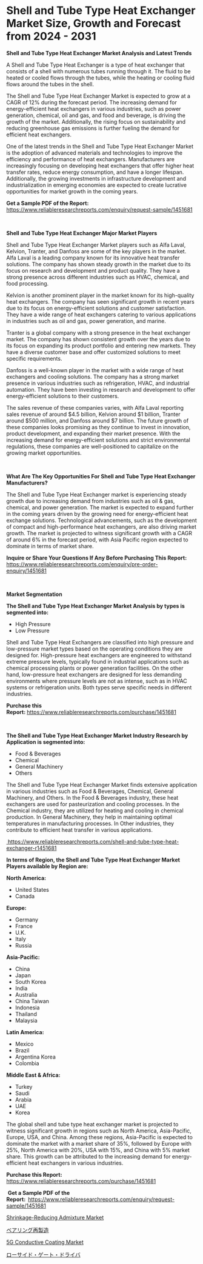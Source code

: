 <p><h1>Shell and Tube Type Heat Exchanger Market Size, Growth and Forecast from 2024 - 2031</h1></p><p><strong>Shell and Tube Type Heat Exchanger Market Analysis and Latest Trends</strong></p>
<p><p>A Shell and Tube Type Heat Exchanger is a type of heat exchanger that consists of a shell with numerous tubes running through it. The fluid to be heated or cooled flows through the tubes, while the heating or cooling fluid flows around the tubes in the shell.</p><p>The Shell and Tube Type Heat Exchanger Market is expected to grow at a CAGR of 12% during the forecast period. The increasing demand for energy-efficient heat exchangers in various industries, such as power generation, chemical, oil and gas, and food and beverage, is driving the growth of the market. Additionally, the rising focus on sustainability and reducing greenhouse gas emissions is further fueling the demand for efficient heat exchangers.</p><p>One of the latest trends in the Shell and Tube Type Heat Exchanger Market is the adoption of advanced materials and technologies to improve the efficiency and performance of heat exchangers. Manufacturers are increasingly focusing on developing heat exchangers that offer higher heat transfer rates, reduce energy consumption, and have a longer lifespan. Additionally, the growing investments in infrastructure development and industrialization in emerging economies are expected to create lucrative opportunities for market growth in the coming years.</p></p>
<p><strong>Get a Sample PDF of the Report:&nbsp;</strong> <a href="https://www.reliableresearchreports.com/enquiry/request-sample/1451681">https://www.reliableresearchreports.com/enquiry/request-sample/1451681</a></p>
<p>&nbsp;</p>
<p><strong>Shell and Tube Type Heat Exchanger Major Market Players</strong></p>
<p><p>Shell and Tube Type Heat Exchanger Market players such as Alfa Laval, Kelvion, Tranter, and Danfoss are some of the key players in the market. Alfa Laval is a leading company known for its innovative heat transfer solutions. The company has shown steady growth in the market due to its focus on research and development and product quality. They have a strong presence across different industries such as HVAC, chemical, and food processing.</p><p>Kelvion is another prominent player in the market known for its high-quality heat exchangers. The company has seen significant growth in recent years due to its focus on energy-efficient solutions and customer satisfaction. They have a wide range of heat exchangers catering to various applications in industries such as oil and gas, power generation, and marine.</p><p>Tranter is a global company with a strong presence in the heat exchanger market. The company has shown consistent growth over the years due to its focus on expanding its product portfolio and entering new markets. They have a diverse customer base and offer customized solutions to meet specific requirements.</p><p>Danfoss is a well-known player in the market with a wide range of heat exchangers and cooling solutions. The company has a strong market presence in various industries such as refrigeration, HVAC, and industrial automation. They have been investing in research and development to offer energy-efficient solutions to their customers.</p><p>The sales revenue of these companies varies, with Alfa Laval reporting sales revenue of around $4.5 billion, Kelvion around $1 billion, Tranter around $500 million, and Danfoss around $7 billion. The future growth of these companies looks promising as they continue to invest in innovation, product development, and expanding their market presence. With the increasing demand for energy-efficient solutions and strict environmental regulations, these companies are well-positioned to capitalize on the growing market opportunities.</p></p>
<p>&nbsp;</p>
<p><strong>What Are The Key Opportunities For Shell and Tube Type Heat Exchanger Manufacturers?</strong></p>
<p><p>The Shell and Tube Type Heat Exchanger market is experiencing steady growth due to increasing demand from industries such as oil & gas, chemical, and power generation. The market is expected to expand further in the coming years driven by the growing need for energy-efficient heat exchange solutions. Technological advancements, such as the development of compact and high-performance heat exchangers, are also driving market growth. The market is projected to witness significant growth with a CAGR of around 6% in the forecast period, with Asia Pacific region expected to dominate in terms of market share.</p></p>
<p><strong>Inquire or Share Your Questions If Any Before Purchasing This Report:</strong> <a href="https://www.reliableresearchreports.com/enquiry/pre-order-enquiry/1451681">https://www.reliableresearchreports.com/enquiry/pre-order-enquiry/1451681</a></p>
<p>&nbsp;</p>
<p><strong>Market Segmentation</strong></p>
<p><strong>The Shell and Tube Type Heat Exchanger Market Analysis by types is segmented into:</strong></p>
<p><ul><li>High Pressure</li><li>Low Pressure</li></ul></p>
<p><p>Shell and Tube Type Heat Exchangers are classified into high pressure and low-pressure market types based on the operating conditions they are designed for. High-pressure heat exchangers are engineered to withstand extreme pressure levels, typically found in industrial applications such as chemical processing plants or power generation facilities. On the other hand, low-pressure heat exchangers are designed for less demanding environments where pressure levels are not as intense, such as in HVAC systems or refrigeration units. Both types serve specific needs in different industries.</p></p>
<p><strong>Purchase this Report:&nbsp;</strong><a href="https://www.reliableresearchreports.com/purchase/1451681">https://www.reliableresearchreports.com/purchase/1451681</a></p>
<p>&nbsp;</p>
<p><strong>The Shell and Tube Type Heat Exchanger Market Industry Research by Application is segmented into:</strong></p>
<p><ul><li>Food & Beverages</li><li>Chemical</li><li>General Machinery</li><li>Others</li></ul></p>
<p><p>The Shell and Tube Type Heat Exchanger Market finds extensive application in various industries such as Food & Beverages, Chemical, General Machinery, and Others. In the Food & Beverages industry, these heat exchangers are used for pasteurization and cooling processes. In the Chemical industry, they are utilized for heating and cooling in chemical production. In General Machinery, they help in maintaining optimal temperatures in manufacturing processes. In Other industries, they contribute to efficient heat transfer in various applications.</p></p>
<p><a href="https://www.reliableresearchreports.com/shell-and-tube-type-heat-exchanger-r1451681">&nbsp;https://www.reliableresearchreports.com/shell-and-tube-type-heat-exchanger-r1451681</a></p>
<p><strong>In terms of Region, the Shell and Tube Type Heat Exchanger Market Players available by Region are:</strong></p>
<p>
    <p> <strong> North America: </strong>
        <ul>
            <li>United States</li>
            <li>Canada</li>
        </ul>
        </p> 
    <p> <strong> Europe: </strong>
        <ul>
            <li>Germany</li>
            <li>France</li>
            <li>U.K.</li>
            <li>Italy</li>
            <li>Russia</li>
        </ul>
        </p> 
    <p> <strong> Asia-Pacific: </strong>
        <ul>
            <li>China</li>
            <li>Japan</li>
            <li>South Korea</li>
            <li>India</li>
            <li>Australia</li>
            <li>China Taiwan</li>
            <li>Indonesia</li>
            <li>Thailand</li>
            <li>Malaysia</li>
        </ul>
        </p> 
    <p> <strong> Latin America: </strong>
        <ul>
            <li>Mexico</li>
            <li>Brazil</li>
            <li>Argentina Korea</li>
            <li>Colombia</li>
        </ul>
        </p> 
    <p> <strong> Middle East & Africa: </strong>
        <ul>
            <li>Turkey</li>
            <li>Saudi</li>
            <li>Arabia</li>
            <li>UAE</li>
            <li>Korea</li>
        </ul>
    </p>
    </p>
<p><p>The global shell and tube type heat exchanger market is projected to witness significant growth in regions such as North America, Asia-Pacific, Europe, USA, and China. Among these regions, Asia-Pacific is expected to dominate the market with a market share of 35%, followed by Europe with 25%, North America with 20%, USA with 15%, and China with 5% market share. This growth can be attributed to the increasing demand for energy-efficient heat exchangers in various industries.</p></p>
<p><strong>Purchase this Report: </strong><a href="https://www.reliableresearchreports.com/purchase/1451681">https://www.reliableresearchreports.com/purchase/1451681</a></p>
<p>&nbsp;<strong>Get a Sample PDF of the Report:&nbsp;&nbsp;</strong><a href="https://www.reliableresearchreports.com/enquiry/request-sample/1451681">https://www.reliableresearchreports.com/enquiry/request-sample/1451681</a></p>
<p><strong></strong></p>
<p><p><a href="https://www.linkedin.com/pulse/shrinkage-reducing-admixture-market-comprehensive-assessment-9u3oe?trackingId=2TUbdftSUv1WbI9HYXbc3w%3D%3D">Shrinkage-Reducing Admixture Market</a></p><p><a href="https://medium.com/@charityrice70/%E3%83%99%E3%82%A2%E3%83%AA%E3%83%B3%E3%82%B0%E5%86%8D%E8%A3%BD%E9%80%A0%E5%B8%82%E5%A0%B4%E3%81%AE%E3%83%88%E3%83%AC%E3%83%B3%E3%83%89%E3%82%84%E3%83%9E%E3%83%BC%E3%82%B1%E3%83%83%E3%83%88%E5%88%86%E6%9E%90%E3%81%AF-2024%E5%B9%B4%E3%81%8B%E3%82%892031%E5%B9%B4%E3%81%BE%E3%81%A7%E3%81%AE%E6%9C%9F%E9%96%93%E3%81%AB%E4%BA%88%E6%B8%AC%E3%81%95%E3%82%8C%E3%81%A6%E3%81%84%E3%81%BE%E3%81%99-7547feed3d6c">ベアリング再製造</a></p><p><a href="https://www.linkedin.com/pulse/5g-conductive-coating-market-furnishes-information-share-trends-s0cbe?trackingId=ZZIneGszQcZy6g7qEBFdwA%3D%3D">5G Conductive Coating Market</a></p><p><a href="https://medium.com/@carllane655/%E4%BD%8E%E3%82%B5%E3%82%A4%E3%83%89%E3%82%B2%E3%83%BC%E3%83%88%E3%83%89%E3%83%A9%E3%82%A4%E3%83%90%E3%83%BC%E3%82%BA%E5%B8%82%E5%A0%B4-%E3%82%BF%E3%82%A4%E3%83%97-%E3%82%A2%E3%83%97%E3%83%AA%E3%82%B1%E3%83%BC%E3%82%B7%E3%83%A7%E3%83%B3-%E5%9C%B0%E7%90%86%E3%81%AB%E3%82%88%E3%82%8B%E5%8C%85%E6%8B%AC%E7%9A%84%E8%A9%95%E4%BE%A1-6ec2c5d7e4be">ローサイド・ゲート・ドライバ</a></p></p>